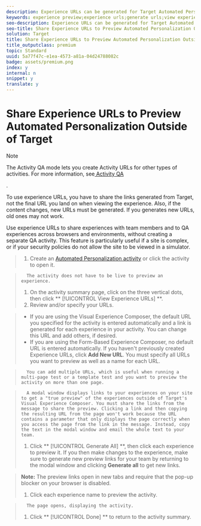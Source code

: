 ```yaml
---
description: Experience URLs can be generated for Target Automated Personalization activities to see experience content directly on your site before the activity is live for preview and QA purposes. Experience URLs bypass targeting to force viewing of a particular experience.
keywords: experience preview;experience urls;generate urls;view experience urls
seo-description: Experience URLs can be generated for Target Automated Personalization activities to see experience content directly on your site before the activity is live for preview and QA purposes. Experience URLs bypass targeting to force viewing of a particular experience.
seo-title: Share Experience URLs to Preview Automated Personalization Outside of Target
solution: Target
title: Share Experience URLs to Preview Automated Personalization Outside of Target
title_outputclass: premium
topic: Standard
uuid: 5a77f47c-e1ea-4573-a81a-04d24788082c
badge: assets/premium.png
index: y
internal: n
snippet: y
translate: y
---
```


# Share Experience URLs to Preview Automated Personalization Outside of Target


>[!NOTE]
>
>The Activity QA mode lets you create Activity URLs for other types of activities. For more information, see[ Activity QA](c_activity-qa.md#concept_9329EF33DE7D41CA9815C8115DBC4E40) 

.

To use experience URLs, you have to share the links generated from Target, not the final URL you land on when viewing the experience. Also, if the content changes, new URLs must be generated. If you generates new URLs, old ones may not work. 

Use experience URLs to share experiences with team members and to QA experiences across browsers and environments, without creating a separate QA activity. This feature is particularly useful if a site is complex, or if your security policies do not allow the site to be viewed in a simulator. 

>1. Create an [ Automated Personalization activity](t_create_ap_activity.md#task_8AAF837796D74CF893CA2F88BA1491C9) or click the activity to open it.

>       The activity does not have to be live to preview an experience. 
>1. On the activity summary page, click on the three vertical dots, then click ** [!UICONTROL  View Experience URLs] **.
>1. Review and/or specify your URLs.

>    
>    * If you are using the Visual Experience Composer, the default URL you specified for the activity is entered automatically and a link is generated for each experience in your activity. You can change this URL and add others, if desired.
>    * If you are using the Form-Based Experience Composer, no default URL is entered automatically. If you haven't previously created Experience URLs, click **Add New URL**. You must specify all URLs you want to preview as well as a name for each URL.


>       You can add multiple URLs, which is useful when running a multi-page test or a template test and you want to preview the activity on more than one page. 

>       A modal window displays links to your experiences on your site to get a "true preview" of the experiences outside of Target's Visual Experience Composer. You must share the links from the message to share the preview. Clicking a link and then copying the resulting URL from the page won't work because the URL contains a parameter that only displays the page correctly when you access the page from the link in the message. Instead, copy the text in the modal window and email the whole text to your team. 
>1. Click ** [!UICONTROL  Generate All] **, then click each experience to preview it.
>   If you then make changes to the experience, make sure to generate new preview links for your team by returning to the modal window and clicking **Generate all** to get new links. 

>   **Note:** The preview links open in new tabs and require that the pop-up blocker on your browser is disabled. 
>
>1. Click each experience name to preview the activity.

>       The page opens, displaying the activity. 
>1. Click ** [!UICONTROL  Done] ** to return to the activity summary.
